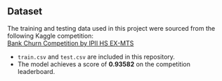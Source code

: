 ## Dataset

The training and testing data used in this project were sourced from the following Kaggle competition:  
[Bank Churn Competition by IPII HS EX-MTS](https://www.kaggle.com/competitions/bank-churn-competition-by-ipii-hs-ex-mts/overview)

- `train.csv` and `test.csv` are included in this repository.
- The model achieves a score of **0.93582** on the competition leaderboard.
